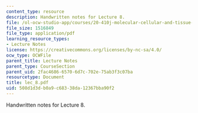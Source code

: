 ```yaml
---
content_type: resource
description: Handwritten notes for Lecture 8.
file: /ol-ocw-studio-app/courses/20-410j-molecular-cellular-and-tissue-biomechanics-be-410j-spring-2003/508d1d3db0a9c68338da12367bba90f2_lec_8.pdf
file_size: 1516849
file_type: application/pdf
learning_resource_types:
- Lecture Notes
license: https://creativecommons.org/licenses/by-nc-sa/4.0/
ocw_type: OCWFile
parent_title: Lecture Notes
parent_type: CourseSection
parent_uid: 2fac4686-6570-6d7c-702e-75ab3f3c07ba
resourcetype: Document
title: lec_8.pdf
uid: 508d1d3d-b0a9-c683-38da-12367bba90f2
---
```

Handwritten notes for Lecture 8.